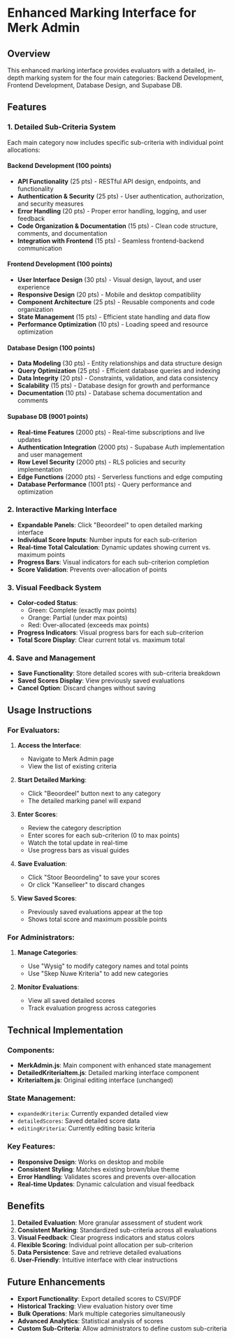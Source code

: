 # Enhanced Marking Interface for Merk Admin

## Overview
This enhanced marking interface provides evaluators with a detailed, in-depth marking system for the four main categories: Backend Development, Frontend Development, Database Design, and Supabase DB.

## Features

### 1. **Detailed Sub-Criteria System**
Each main category now includes specific sub-criteria with individual point allocations:

#### Backend Development (100 points)
- **API Functionality** (25 pts) - RESTful API design, endpoints, and functionality
- **Authentication & Security** (25 pts) - User authentication, authorization, and security measures
- **Error Handling** (20 pts) - Proper error handling, logging, and user feedback
- **Code Organization & Documentation** (15 pts) - Clean code structure, comments, and documentation
- **Integration with Frontend** (15 pts) - Seamless frontend-backend communication

#### Frontend Development (100 points)
- **User Interface Design** (30 pts) - Visual design, layout, and user experience
- **Responsive Design** (20 pts) - Mobile and desktop compatibility
- **Component Architecture** (25 pts) - Reusable components and code organization
- **State Management** (15 pts) - Efficient state handling and data flow
- **Performance Optimization** (10 pts) - Loading speed and resource optimization

#### Database Design (100 points)
- **Data Modeling** (30 pts) - Entity relationships and data structure design
- **Query Optimization** (25 pts) - Efficient database queries and indexing
- **Data Integrity** (20 pts) - Constraints, validation, and data consistency
- **Scalability** (15 pts) - Database design for growth and performance
- **Documentation** (10 pts) - Database schema documentation and comments

#### Supabase DB (9001 points)
- **Real-time Features** (2000 pts) - Real-time subscriptions and live updates
- **Authentication Integration** (2000 pts) - Supabase Auth implementation and user management
- **Row Level Security** (2000 pts) - RLS policies and security implementation
- **Edge Functions** (2000 pts) - Serverless functions and edge computing
- **Database Performance** (1001 pts) - Query performance and optimization

### 2. **Interactive Marking Interface**
- **Expandable Panels**: Click "Beoordeel" to open detailed marking interface
- **Individual Score Inputs**: Number inputs for each sub-criterion
- **Real-time Total Calculation**: Dynamic updates showing current vs. maximum points
- **Progress Bars**: Visual indicators for each sub-criterion completion
- **Score Validation**: Prevents over-allocation of points

### 3. **Visual Feedback System**
- **Color-coded Status**: 
  - Green: Complete (exactly max points)
  - Orange: Partial (under max points)
  - Red: Over-allocated (exceeds max points)
- **Progress Indicators**: Visual progress bars for each sub-criterion
- **Total Score Display**: Clear current total vs. maximum total

### 4. **Save and Management**
- **Save Functionality**: Store detailed scores with sub-criteria breakdown
- **Saved Scores Display**: View previously saved evaluations
- **Cancel Option**: Discard changes without saving

## Usage Instructions

### For Evaluators:

1. **Access the Interface**:
   - Navigate to Merk Admin page
   - View the list of existing criteria

2. **Start Detailed Marking**:
   - Click "Beoordeel" button next to any category
   - The detailed marking panel will expand

3. **Enter Scores**:
   - Review the category description
   - Enter scores for each sub-criterion (0 to max points)
   - Watch the total update in real-time
   - Use progress bars as visual guides

4. **Save Evaluation**:
   - Click "Stoor Beoordeling" to save your scores
   - Or click "Kanselleer" to discard changes

5. **View Saved Scores**:
   - Previously saved evaluations appear at the top
   - Shows total score and maximum possible points

### For Administrators:

1. **Manage Categories**:
   - Use "Wysig" to modify category names and total points
   - Use "Skep Nuwe Kriteria" to add new categories

2. **Monitor Evaluations**:
   - View all saved detailed scores
   - Track evaluation progress across categories

## Technical Implementation

### Components:
- **MerkAdmin.js**: Main component with enhanced state management
- **DetailedKriteriaItem.js**: Detailed marking interface component
- **KriteriaItem.js**: Original editing interface (unchanged)

### State Management:
- `expandedKriteria`: Currently expanded detailed view
- `detailedScores`: Saved detailed score data
- `editingKriteria`: Currently editing basic kriteria

### Key Features:
- **Responsive Design**: Works on desktop and mobile
- **Consistent Styling**: Matches existing brown/blue theme
- **Error Handling**: Validates scores and prevents over-allocation
- **Real-time Updates**: Dynamic calculation and visual feedback

## Benefits

1. **Detailed Evaluation**: More granular assessment of student work
2. **Consistent Marking**: Standardized sub-criteria across all evaluations
3. **Visual Feedback**: Clear progress indicators and status colors
4. **Flexible Scoring**: Individual point allocation per sub-criterion
5. **Data Persistence**: Save and retrieve detailed evaluations
6. **User-Friendly**: Intuitive interface with clear instructions

## Future Enhancements

- **Export Functionality**: Export detailed scores to CSV/PDF
- **Historical Tracking**: View evaluation history over time
- **Bulk Operations**: Mark multiple categories simultaneously
- **Advanced Analytics**: Statistical analysis of scores
- **Custom Sub-Criteria**: Allow administrators to define custom sub-criteria
